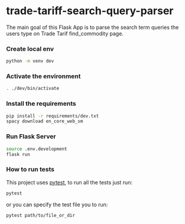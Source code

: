 # trade-tariff-search-query-parser

The main goal of this Flask App is to parse the search term queries the users type on Trade Tarif find_commodity page.

### Create local env

```bash
python -m venv dev
```

### Activate the environment

```bash
. ./dev/bin/activate
```

### Install the requirements

```bash
pip install -r requirements/dev.txt
spacy download en_core_web_sm
```

### Run Flask Server

```bash
source .env.development
flask run
```

### How to run tests

This project uses [pytest](https://docs.pytest.org/), to run all the tests just run:

```bash
pytest
```

or you can specify the test file you to run:

```bash
pytest path/to/file_or_dir
```

